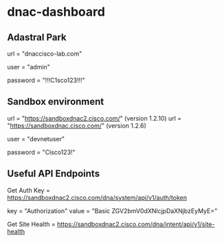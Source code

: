 # dnac-dashboard

## Adastral Park

url = "dnaccisco-lab.com" 

user = "admin" 

password = "!!!C1sco123!!!" 

## Sandbox environment

url = "https://sandboxdnac2.cisco.com/" (version 1.2.10)
url = "https://sandboxdnac.cisco.com/" (version 1.2.6)

user = "devnetuser"

password = "Cisco123!"

## Useful API Endpoints

Get Auth Key = https://sandboxdnac2.cisco.com/dna/system/api/v1/auth/token

key = "Authorization" value = "Basic ZGV2bmV0dXNlcjpDaXNjbzEyMyE="

Get Site Health = https://sandboxdnac2.cisco.com/dna/intent/api/v1/site-health

